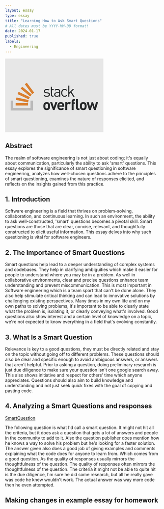```yaml
---
layout: essay
type: essay
title: "Learning How to Ask Smart Questions"
# All dates must be YYYY-MM-DD format!
date: 2024-01-17
published: true
labels:
  - Engineering
---
```

<img width="320px" class="rounded float-start pe-4" src="../img/stackoverflow-1.png">

## Abstract
  The realm of software engineering is not just about coding; it's equally about communication, particularly the ability to ask 'smart' questions. This essay explores the significance of smart questioning in software engineering, analyzes how well-chosen questions adhere to the principles of smart questioning, examines the nature of responses elicited, and reflects on the insights gained from this practice.

## 1. Introduction
  Software engineering is a field that thrives on problem-solving, collaboration, and continuous learning. In such an environment, the ability to ask well-constructed, 'smart' questions becomes a pivotal skill. Smart questions are those that are clear, concise, relevant, and thoughtfully constructed to elicit useful information. This essay delves into why such questioning is vital for software engineers.

## 2. The Importance of Smart Questions
  Smart questions help lead to a deeper understanding of complex systems and codebases. They help in clarifying ambiguities which make it easier for people to understand where you may be in a problem. As well in collaborative environments, clear and precise questions enhance team understanding and prevent miscommunication. This is most important in Software engineering which is a team sport that can't be done alone. They also help stimulate critical thinking and can lead to innovative solutions by challenging existing perspectives. Many times in my own life and on my own paths to solving problems, it's important to be able to clearly state what the problem is, isolating it, or clearly conveying what's involved. Good questions also show interest and a certain level of knowledge on a topic, we're not expected to know everything in a field that's evolving constantly.

## 3. What Is a Smart Question
  Relevance is key to a good questions, they must be directly related and stay on the topic without going off to different problems. These questions should also be clear and specific enough to avoid ambiguous answers, or answers that aren't helpful. Prior to asking a question, doing preliminary research is just due diligence to make sure your question isn't one google search away. This also shows initiative and respect for others’ time which anyone appreciates. Questions should also aim to build knowledge and understanding and not just seek quick fixes with the goal of copying and pasting code.

## 4. Analyzing a Smart Questions and responses
  [SmartQuestion](https://stackoverflow.com/questions/7837456/how-to-compare-arrays-in-javascript)
  
  The following question is what I'd call a smart question. It might not hit all the criteria, but it does ask a question that gets a lot of answers and people in the community to add to it. Also the question publisher does mention how he knows a way to solve his problem but he's looking for a faster solution. The answer given also does a good job of giving examples and comments explaining what the code does for anyone to learn from. Which comes from a good question. As the quality of responses usually mirrors the thoughtfulness of the question. The quality of responses often mirrors the thoughtfulness of the question. The criteria it might not be able to quite hit is the due diligence, I'm sure he did some research, but all he really gave was code he knew wouldn't work. The actual answer was way more code then he even attempted.

  ## Making changes in example essay for homework




